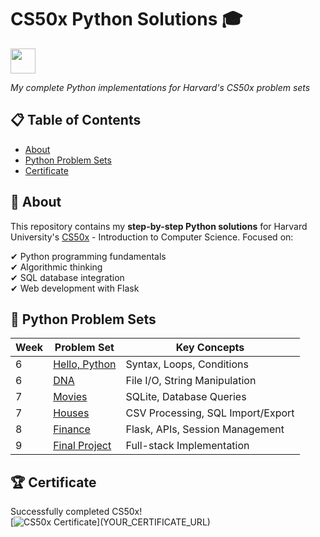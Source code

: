 # CS50x Python Solutions 🎓
<img width='40' src='https://github.com/user-attachments/assets/c4738b80-659c-48c6-a8e8-74bde3ac74c6'/>

*My complete Python implementations for Harvard's CS50x problem sets*

## 📋 Table of Contents
- [About](#-about)
- [Python Problem Sets](#-python-problem-sets)
- [Certificate](#-certificate)

## 🏫 About
This repository contains my **step-by-step Python solutions** for Harvard University's [CS50x](https://cs50.harvard.edu/x/2024/) - Introduction to Computer Science. Focused on:

✔ Python programming fundamentals  
✔ Algorithmic thinking  
✔ SQL database integration  
✔ Web development with Flask  

## 🐍 Python Problem Sets
| Week | Problem Set | Key Concepts |
|------|------------|--------------|
| 6 | [Hello, Python](week6/hello/) | Syntax, Loops, Conditions |
| 6 | [DNA](week6/dna/) | File I/O, String Manipulation |
| 7 | [Movies](week7/movies/) | SQLite, Database Queries |
| 7 | [Houses](week7/houses/) | CSV Processing, SQL Import/Export |
| 8 | [Finance](week8/finance/) | Flask, APIs, Session Management |
| 9 | [Final Project](project/) | Full-stack Implementation |

## 🏆 Certificate
Successfully completed CS50x!  
[![CS50x Certificate]([https://img.shields.io/badge/View_Certificate-0066CC?style=for-the-badge](https://certificates.cs50.io/c02f796f-d61d-4adf-a796-00a8fc79bc16.pdf?size=letter))](YOUR_CERTIFICATE_URL)
